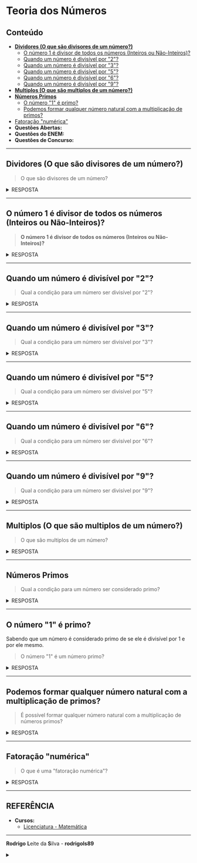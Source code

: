 # Teoria dos Números

## Conteúdo

 - [**Dividores (O que são divisores de um número?)**](#divisors)
   - [O número 1 é divisor de todos os números (Inteiros ou Não-Inteiros)?](#1-divisor)
   - [Quando um número é divisível por "2"?](#divisible-by-2)
   - [Quando um número é divisível por "3"?](#divisible-by-3)
   - [Quando um número é divisível por "5"?](#divisible-by-5)
   - [Quando um número é divisível por "6"?](#divisible-by-6)
   - [Quando um número é divisível por "9"?](#divisible-by-9)
 - [**Multiplos (O que são multiplos de um número?)**](#multiples)
 - [**Números Primos**](#prime-numbers)
   - [O número "1" é primo?](#prime-number-1)
   - [Podemos formar qualquer número natural com a multiplicação de primos?](#prime-multiplication)
 - [Fatoração "numérica"](#numerical-factorization)
 - **Questões Abertas:**
 - **Questões do ENEM:**
 - **Questões de Concurso:**
<!---
[WHITESPACE RULES]
- Same topic = "10" Whitespace character.
- Different topic = "100" Whitespace character.
--->



















































<!--- ( Dividores ) --->

---

<div id="divisors"></div>

## Dividores (O que são divisores de um número?)

> O que são divisores de um número?

<details>

<summary>RESPOSTA</summary>

<br/>

**📌 Definição formal:**  
Um número 𝑑 é divisor de 𝑛 se:

```bash
𝑛 ÷ 𝑑 tem resto 0 (ou seja, 𝑛 mod 𝑑 = 0)
```

**Exemplo 01:** Divisores de 12  

 - ✅ 12 ÷ 1 = 12 *(resto/mod 0)*
 - ✅ 12 ÷ 2 = 6 *(resto/mod 0)*
 - ✅ 12 ÷ 3 = 4 *(resto/mod 0)*
 - ✅ 12 ÷ 4 = 3 *(resto/mod 0)*
 - ✅ 12 ÷ 6 = 2 *(resto/mod 0)*
 - ✅ 12 ÷ 12 = 1 *(resto/mod 0)*

> **NOTE:**  
> Lembrando que esse processo *inicia dividindo por 1* e *termina dividindo por ele mesmo*.

Logo, os divisores de **12** são:

```bash
{1, 2, 3, 4, 6, 12}
```

</details>










---

<div id="1-divisor"></div>

## O número 1 é divisor de todos os números (Inteiros ou Não-Inteiros)?

> **O número 1 é divisor de todos os números (Inteiros ou Não-Inteiros)?**

<details>

<summary>RESPOSTA</summary>

<br/>

 - ❌ NÃO.
   - Se o número não for inteiro, o conceito de divisor não se aplica da mesma forma.
 - ✅ SIM.
   - Se o número for inteiro sim porque qualquer número dividido por 1 dá ele mesmo, sem deixar resto.

### 🧠 Pensamento-chave:

 - Divisores pertencem ao *"universo dos números inteiros"*.  
 - Se você usa números decimais, o conceito vira divisão comum (aritmética real), e não divisibilidade.

</details>










---

<div id="divisible-by-2"></div>

## Quando um número é divisível por "2"?

> Qual a condição para um número ser divisível por "2"?

<details>

<summary>RESPOSTA</summary>

<br/>

> Um número é divisível por "2" quando o último dígito (algarismo) é par (0, 2, 4, 6, 8):

Por exemplo:

 - 4**0** ÷ 2 = 20
 - 25**2** ÷ 2 = 126
 - 48**6** ÷ 2 = 243
 - 127**8** ÷ 2 = 639

</details>










---

<div id="divisible-by-3"></div>

## Quando um número é divisível por "3"?

> Qual a condição para um número ser divisível por "3"?

<details>

<summary>RESPOSTA</summary>

<br/>

> Um número é divisível por "3" quando a soma dos digitos (algarismos) é múltiplo de 3.

Por exemplo:

```bash
36 = 3 + 6 = 9 (múltiplo de 3 porque 3x3 = 9)
216 = 2 + 1 + 6 = 9 (múltiplo de 3 porque 3x3 = 9)
468 = 4 + 6 + 8 = 18 (múltiplo de 3 porque 3x6 = 18)
1278 = 1 + 2 + 7 + 8 = 18 (múltiplo de 3 porque 3x6 = 18)
```

</details>










---

<div id="divisible-by-5"></div>

## Quando um número é divisível por "5"?

> Qual a condição para um número ser divisível por "5"?

<details>

<summary>RESPOSTA</summary>

<br/>

> Um número é divisível por "5" quando o último digito (algarismo) é **0 ou (∨) 5**.

Por exemplo:

 - 2**5** ÷ 5 = 5
 - 62**5** ÷ 5 = 125
 - 30**0** ÷ 5 = 60
 - 48**0** ÷ 5 = 96

</details>










---

<div id="divisible-by-6"></div>

## Quando um número é divisível por "6"?

> Qual a condição para um número ser divisível por "6"?

<details>

<summary>RESPOSTA</summary>

<br/>

> Um número é divisível por "6" quando é divisível por **"2" e (∧) "3"** ao mesmo tempo.

Por exemplo:

```bash
1278 = 1 + 2 + 7 + 8 = 18 (múltiplo de 3 porque 3x6 = 18)
1278 = o último dígito é um número par.
1278 ÷ 6 = 213

156 = 1 + 5 + 6 = 12 (múltiplo de 3 porque 3x4 = 12)
156 = o último dígito é um número par.
156 ÷ 6 = 26

288 = 2 + 8 + 8 = 18 (múltiplo de 3 porque 3x6 = 18)
288 = o último dígito é um número par.
288 ÷ 6 = 48
```

</details>










---

<div id="divisible-by-9"></div>

## Quando um número é divisível por "9"?

> Qual a condição para um número ser divisível por "9"?

<details>

<summary>RESPOSTA</summary>

<br/>

> Um número é divisível por "9" quando a soma dos seus dígitos (algarismos) é múltiplo de 9.

Por exemplo:

```bash
216 = 2 + 1 + 6 = 9 (múltiplo de 3 porque 9x1 = 9)
4068 = 4 + 0 + 6 + 8 = 18 (múltiplo de 3 porque 9x2 = 18)
```

</details>




















































<!--- ( Multiplos ) --->

---

<div id="multiples"></div>

## Multiplos (O que são multiplos de um número?)

> O que são multiplos de um número?

<details>

<summary>RESPOSTA</summary>

<br/>

**📌 Definição formal:**  
Um número é múltiplo de outro quando ele é o resultado de uma multiplicação por esse número.

Por exemplo, para saber os múltiplos de 6, fazemos:

 - ✅ 6 × 0 = **0 (multiplo de 6)**
 - ✅ 6 × 1 = **6 (multiplo de 6)**
 - ✅ 6 × 2 = **12 (multiplo de 6)**
 - ✅ 6 × 3 = **18 (multiplo de 6)**
 - ✅ 6 × 4 = **24 (multiplo de 6)**
 - ✅ 6 × 5 = **30 (multiplo de 6)**
 - ✅ 6 × 6 = **36 (multiplo de 6)**
 - ✅ 6 × 7 = **42 (multiplo de 6)**
 - ✅ 6 × 8 = **48 (multiplo de 6)**
 - ✅ 6 × 9 = **54 (multiplo de 6)**
 - ✅ 6 × 10 = **60 (multiplo de 6)**

> **NOTE:**  
> Eles nunca terminam, porque podemos sempre multiplicar o 6 por números maiores.

</details>




































































<!--- ( Números Primos ) --->

---

<div id="prime-numbers"></div>

## Números Primos

> Qual a condição para um número ser considerado primo?

<details>

<summary>RESPOSTA</summary>

<br/>

> Para um número se considerado primo ele **só pode ser divisível por 1 e por ele mesmo**.

Por exemplo:

```bash
    2                 3                 5
   / \               / \               / \
  ÷   ÷             ÷   ÷             ÷   ÷
 /     \           /     \           /     \
1       2         1       3         1       5
|       |         |       |         |       |
2       1         3       1         5       1



    7                 11               13
   / \               /  \             /  \
  ÷   ÷             ÷    ÷           ÷    ÷
 /     \           /      \         /       \
1       7         1       11       1        13
|       |         |        |       |         |
7       1         11       1       13        1
```

</details>

---

<div id="prime-number-1"></div>

## O número "1" é primo?

Sabendo que um número é considerado primo de se ele é divisível por 1 e por ele mesmo.

> O número "1" é um número primo?

<details>

<summary>RESPOSTA</summary>

<br/>

#### 🧠 Regra-chave

Um número primo deve ter dois divisores **distintos**:

 - 1.
 - e ele mesmo.

Agora observe:

> O número 1 só tem um divisor, que é ele mesmo.

#### E por que essa definição é importante?

É uma questão de coerência matemática.  
Se o número 1 fosse considerado primo, quebraria várias regras e teoremas.

#### ✅ Exemplo: Teorema Fundamental da Aritmética

> Todo número inteiro maior que 1 pode ser escrito como produto de primos únicos (fatoração única).

Se o 1 fosse primo, por exemplo:

```bash
6 = 2 × 3
```

Mas também: 

```bash
6 = 1 × 2 × 3

ou

6 = 1 × 1 × 2 × 3, etc...
```

**🔁 Isso geraria infinitas fatorações diferentes!**  
😵‍💫 A matemática perderia a unicidade da fatoração.

#### 🧮 Então o número 1 é o quê?

> O número **1** é uma **“unidade”** — um número neutro da multiplicação.

Ele não é primo, nem composto, e tem papel especial:

```bash
1 × n = n
```

Ele não contribui para a estrutura de fatores primos.

#### ✅ Conclusão

 - O número 1 não é considerado primo porque não tem dois divisores distintos.
 - Além disso, chamá-lo de primo quebraria regras fundamentais da matemática, como a fatoração única.

</details>










---

<div id="prime-multiplication"></div>

## Podemos formar qualquer número natural com a multiplicação de primos?

> É possível formar qualquer número natural com a multiplicação de números primos?

<details>

<summary>RESPOSTA</summary>

<br/>

> Sim, nós podemos formar qualquer número natural com a multiplicação de números primos.

Por exemplo:

```bash
15 pode ser formado com a multiplicação dos seguintes números primos:
3 x 5 = 15

50 pode ser formado com a multiplicação dos seguintes números primos:
2 x 5 x 5 = 50
```

</details>





































































<!--- ( Fatoração "numérica" ) --->

---

<div id="numerical-factorization"></div>

## Fatoração "numérica"

> O que é uma "fatoração numérica"?

<details>

<summary>RESPOSTA</summary>

<br/>

Uma **Fatoração Numérica** é o processo de escrever um número como *produto (multiplicação)* de fatores menores, ou seja, quebrar algo em "peças multiplicativas".

Por exemplo:

```bash
36 = 2 × 2 × 3 × 3 = 2² × 3²
```

> **NOTE:**  
> Lembrando que essa fatoração é sempre utilizando números primos.

Por exemplo, vamos decompor o número **60** em fatores primos, com a famosa *"chave de fatoração"*:

```bash
60 | 2
30 | 2
15 | 3
 5 | 5
 1
```

Ou seja, 60 também pode ser escrito como:

```bash
60 = 2 × 2 × 3 × 5
60 = 2² × 3¹ × 5¹
```

</details>





































































<!--- ( REFERÊNCIA ) --->

---

<div id="ref"></div>

## REFERÊNCIA

 - **Cursos:**
   - [Licenciatura - Matemática](https://www.faculdadeunica.com.br/graduacao/ead/matematica-3080)

---

**Rodrigo** **L**eite da **S**ilva - **rodrigols89**

<details>

<summary></summary>

<br/>

RESPOSTA

```bash

```

![img](images/)  

</details>
